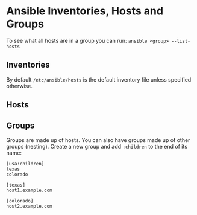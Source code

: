 # Ansible Inventories, Hosts and Groups

To see what all hosts are in a group you can run: `ansible <group> --list-hosts`

## Inventories
By default `/etc/ansible/hosts` is the default inventory file unless specified otherwise.

## Hosts

## Groups

Groups are made up of hosts. You can also have groups made up of other groups (nesting). Create a new group and add `:children` to the end of its name:

```
[usa:children]
texas
colorado

[texas]
host1.example.com

[colorado]
host2.example.com
```
